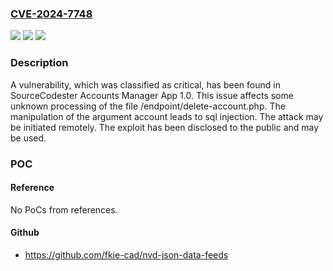 ### [CVE-2024-7748](https://cve.mitre.org/cgi-bin/cvename.cgi?name=CVE-2024-7748)
![](https://img.shields.io/static/v1?label=Product&message=Accounts%20Manager%20App&color=blue)
![](https://img.shields.io/static/v1?label=Version&message=%3D%201.0%20&color=brighgreen)
![](https://img.shields.io/static/v1?label=Vulnerability&message=CWE-89%20SQL%20Injection&color=brighgreen)

### Description

A vulnerability, which was classified as critical, has been found in SourceCodester Accounts Manager App 1.0. This issue affects some unknown processing of the file /endpoint/delete-account.php. The manipulation of the argument account leads to sql injection. The attack may be initiated remotely. The exploit has been disclosed to the public and may be used.

### POC

#### Reference
No PoCs from references.

#### Github
- https://github.com/fkie-cad/nvd-json-data-feeds

